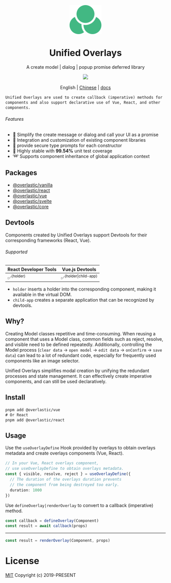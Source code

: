 <p align="center">
<img src="docs/public/circle.svg" style="width:100px;" />
</p>

<h1 align="center">Unified Overlays</h1>

<p align="center">
A create model | dialog | popup promise deferred library
</p>

<p align="center">
  <a href="https://www.npmjs.org/package/@overlastic/core">
    <img src="https://img.shields.io/npm/v/@overlastic/core.svg">
  </a>
</p>

<p align="center">
  English | <a href="https://github.com/hairyf/overlastic/blob/master/README_CN.md">Chinese</a> | <a href="https://overlastic.vercel.app">docs</a>
</p>

    Unified Overlays are used to create callback (imperative) methods for
    components and also support declarative use of Vue, React, and other components.

###### Features

- 💫 Simplify the create message or dialog and call your UI as a promise
- 🧩 Integration and customization of existing component libraries
- 🦾 provide secure type prompts for each constructor
- 🌟 Highly stable with **99.54%** unit test coverage
- ➿ Supports component inheritance of global application context

## Packages

- [@overlastic/vanilla](https://overlastic.vercel.app/en/core/element/)
- [@overlastic/react](https://overlastic.vercel.app/en/core/react/)
- [@overlastic/vue](https://overlastic.vercel.app/en/vue/)
- [@overlastic/svelte](https://overlastic.vercel.app/en/core/svelte/)
- [@overlastic/core](https://overlastic.vercel.app/en/core/functions/constructor.html)

## Devtools

Components created by Unified Overlays support Devtools for their corresponding frameworks (React, Vue).

###### Supported

| React Developer Tools | Vue.js Devtools                 |
| --------------------- | ------------------------------- |
| ✅<sup>(holder)</sup>  | ✅<sup>(holder\|child-app)</sup> |

- `holder` inserts a holder into the corresponding component, making it available in the virtual DOM.
- `child-app` creates a separate application that can be recognized by devtools.

## Why?

Creating Model classes repetitive and time-consuming. When reusing a component that uses a Model class, common fields such as reject, resolve, and visible need to be defined repeatedly. Additionally, controlling the Model process (`clear data` -> `open model` -> `edit data` -> `onConfirm` -> `save data`) can lead to a lot of redundant code, especially for frequently used components like an image selector.

Unified Overlays simplifies modal creation by unifying the redundant processes and state management. It can effectively create imperative components, and can still be used declaratively.

## Install

```
pnpm add @overlastic/vue
# Or React
pnpm add @overlastic/react
```

## Usage

Use the `useOverlayDefine` Hook provided by overlays to obtain overlays metadata and create overlays components (Vue, React).

```ts
// In your Vue, React overlays component,
// use useOverlayDefine to obtain overlays metadata.
const { visible, resolve, reject } = useOverlayDefine({
  // The duration of the overlays duration prevents
  // the component from being destroyed too early.
  duration: 1000
})
```

Use `defineOverlay|renderOverlay` to convert to a callback (imperative) method.

```ts
const callback = defineOverlay(Component)
const result = await callback(props)
```

---

```ts
const result = renderOverlay(Component, props)
```

# License

[MIT](LICENSE) Copyright (c) 2019-PRESENT
